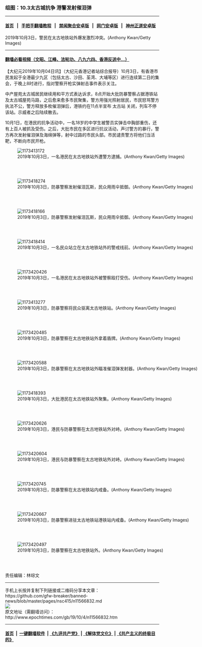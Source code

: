 ### 组图：10.3太古城抗争 港警发射催泪弹
------------------------

#### [首页](https://github.com/gfw-breaker/banned-news/blob/master/README.md) &nbsp;&nbsp;|&nbsp;&nbsp; [手把手翻墙教程](https://github.com/gfw-breaker/guides/wiki) &nbsp;&nbsp;|&nbsp;&nbsp; [禁闻聚合安卓版](https://github.com/gfw-breaker/bn-android) &nbsp;&nbsp;|&nbsp;&nbsp; [网门安卓版](https://github.com/oGate2/oGate) &nbsp;&nbsp;|&nbsp;&nbsp; [神州正道安卓版](https://github.com/SzzdOgate/update) 



<div><img alt="" class="aligncenter wp-post-image" src="http://i.epochtimes.com/assets/uploads/2019/10/1910032320091758-600x400.jpg"/>
<div class="red16 caption">
 2019年10月3日，警民在太古地铁站外爆发激烈冲突。(Anthony Kwan/Getty Images)
</div>
</div><hr/>

#### [翻墙必看视频（文昭、江峰、法轮功、八九六四、香港反送中...）](https://github.com/gfw-breaker/banned-news/blob/master/pages/links.md)

<div><p>
 【大纪元2019年10月04日讯】（大纪元香港记者站综合报导）10月3日，有香港市民发起于全港最少九区（包括太古、沙田、荃湾、大埔等区）进行连续第二日的集会，于晚上8时进行，指对警察开枪实弹射击事件表示关注。
</p>
<p>
 中产屋苑太古城居民继续用和平方式表达诉求，8点开始大批防暴警察占据港铁站及太古城屋苑马路，之后愈来愈多市民聚集，警方用强光照射居民，市民怒骂警方执法不公，警方释放多枚催泪弹后，港铁约在11点半宣布
 <ok href="http://www.epochtimes.com/gb/tag/%E5%A4%AA%E5%8F%A4%E7%AB%99.html">
  太古站
 </ok>
 关闭，列车不停该站。示威者之后陆续散去。
</p>
<p>
 10月1日，在港民的抗争活动中，一名18岁的中学生被警员实弹击中胸部重伤，还有上百人被抓及受伤。之后，大批市民在多区进行抗议活动，声讨警方的暴行，警方再次发射催泪弹及海绵弹等，射中过路的市民头部。市民谴责警方将他们当活靶，不断向市民开枪。
</p>
<p>
 <center>
 </center>
</p>
<figure class="wp-caption aligncenter" id="attachment_11567061" style="width: 600px">
 <ok href="http://i.epochtimes.com/assets/uploads/2019/10/1910032319561758.jpg">
  <img alt="1173413172" class="size-large wp-image-11567061" src="http://i.epochtimes.com/assets/uploads/2019/10/1910032319561758-600x400.jpg" title="1173413172"/>
 </ok>
 <br/><figcaption class="wp-caption-text">
  2019年10月3日，一名港民在太古地铁站外遭警方逮捕。(Anthony Kwan/Getty Images)
 </figcaption><br/>
</figure><br/>
<figure class="wp-caption aligncenter" id="attachment_11567062" style="width: 600px">
 <ok href="http://i.epochtimes.com/assets/uploads/2019/10/1910032320591758.jpg">
  <img alt="1173418274" class="size-large wp-image-11567062" src="http://i.epochtimes.com/assets/uploads/2019/10/1910032320591758-600x400.jpg" title="1173418274"/>
 </ok>
 <br/><figcaption class="wp-caption-text">
  2019年10月3日，防暴警察发射催泪瓦斯，民众用雨伞抵御。(Anthony Kwan/Getty Images)
 </figcaption><br/>
</figure><br/>
<figure class="wp-caption aligncenter" id="attachment_11567063" style="width: 600px">
 <ok href="http://i.epochtimes.com/assets/uploads/2019/10/1910032320401758.jpg">
  <img alt="1173418166" class="size-large wp-image-11567063" src="http://i.epochtimes.com/assets/uploads/2019/10/1910032320401758-600x400.jpg" title="1173418166"/>
 </ok>
 <br/><figcaption class="wp-caption-text">
  2019年10月3日，防暴警察发射催泪瓦斯，民众用雨伞抵御。(Anthony Kwan/Getty Images)
 </figcaption><br/>
</figure><br/>
<figure class="wp-caption aligncenter" id="attachment_11567065" style="width: 600px">
 <ok href="http://i.epochtimes.com/assets/uploads/2019/10/1910032321341758.jpg">
  <img alt="1173418414" class="size-large wp-image-11567065" src="http://i.epochtimes.com/assets/uploads/2019/10/1910032321341758-600x400.jpg" title="1173418414"/>
 </ok>
 <br/><figcaption class="wp-caption-text">
  2019年10月3日，一名民众站立在太古地铁站外的警戒线前。(Anthony Kwan/Getty Images)
 </figcaption><br/>
</figure><br/>
<figure class="wp-caption aligncenter" id="attachment_11567066" style="width: 600px">
 <ok href="http://i.epochtimes.com/assets/uploads/2019/10/1910032322021758.jpg">
  <img alt="1173420426" class="size-large wp-image-11567066" src="http://i.epochtimes.com/assets/uploads/2019/10/1910032322021758-600x400.jpg" title="1173420426"/>
 </ok>
 <br/><figcaption class="wp-caption-text">
  2019年10月3日，一名港民在太古地铁站外被警察殴打受伤。(Anthony Kwan/Getty Images)
 </figcaption><br/>
</figure><br/>
<figure class="wp-caption aligncenter" id="attachment_11567068" style="width: 600px">
 <ok href="http://i.epochtimes.com/assets/uploads/2019/10/1910032320241758.jpg">
  <img alt="1173413277" class="size-large wp-image-11567068" src="http://i.epochtimes.com/assets/uploads/2019/10/1910032320241758-600x400.jpg" title="1173413277"/>
 </ok>
 <br/><figcaption class="wp-caption-text">
  2019年10月3日，防暴警察将民众驱离太古地铁站。(Anthony Kwan/Getty Images)
 </figcaption><br/>
</figure><br/>
<figure class="wp-caption aligncenter" id="attachment_11567069" style="width: 600px">
 <ok href="http://i.epochtimes.com/assets/uploads/2019/10/1910032322221758.jpg">
  <img alt="1173420485" class="size-large wp-image-11567069" src="http://i.epochtimes.com/assets/uploads/2019/10/1910032322221758-600x400.jpg" title="1173420485"/>
 </ok>
 <br/><figcaption class="wp-caption-text">
  2019年10月3日，防暴警察在太古地铁站外拿着盾牌。(Anthony Kwan/Getty Images)
 </figcaption><br/>
</figure><br/>
<figure class="wp-caption aligncenter" id="attachment_11567070" style="width: 600px">
 <ok href="http://i.epochtimes.com/assets/uploads/2019/10/1910032322541758.jpg">
  <img alt="1173420588" class="size-large wp-image-11567070" src="http://i.epochtimes.com/assets/uploads/2019/10/1910032322541758-600x400.jpg" title="1173420588"/>
 </ok>
 <br/><figcaption class="wp-caption-text">
  2019年10月3日，防暴警察在太古地铁站外瞄准催泪弹发射器。(Anthony Kwan/Getty Images)
 </figcaption><br/>
</figure><br/>
<figure class="wp-caption aligncenter" id="attachment_11567072" style="width: 600px">
 <ok href="http://i.epochtimes.com/assets/uploads/2019/10/1910032321141758.jpg">
  <img alt="1173418393" class="size-large wp-image-11567072" src="http://i.epochtimes.com/assets/uploads/2019/10/1910032321141758-600x400.jpg" title="1173418393"/>
 </ok>
 <br/><figcaption class="wp-caption-text">
  2019年10月3日，大批港民在太古地铁站外聚集。(Anthony Kwan/Getty Images)
 </figcaption><br/>
</figure><br/>
<figure class="wp-caption aligncenter" id="attachment_11567073" style="width: 600px">
 <ok href="http://i.epochtimes.com/assets/uploads/2019/10/1910032323261758.jpg">
  <img alt="1173420626" class="size-large wp-image-11567073" src="http://i.epochtimes.com/assets/uploads/2019/10/1910032323261758-600x400.jpg" title="1173420626"/>
 </ok>
 <br/><figcaption class="wp-caption-text">
  2019年10月3日，港民与防暴警察在太古地铁站外对峙。(Anthony Kwan/Getty Images)
 </figcaption><br/>
</figure><br/>
<figure class="wp-caption aligncenter" id="attachment_11567074" style="width: 600px">
 <ok href="http://i.epochtimes.com/assets/uploads/2019/10/1910032323111758.jpg">
  <img alt="1173420604" class="size-large wp-image-11567074" src="http://i.epochtimes.com/assets/uploads/2019/10/1910032323111758-600x400.jpg" title="1173420604"/>
 </ok>
 <br/><figcaption class="wp-caption-text">
  2019年10月3日，港民与防暴警察在太古地铁站外对峙。(Anthony Kwan/Getty Images)
 </figcaption><br/>
</figure><br/>
<figure class="wp-caption aligncenter" id="attachment_11567076" style="width: 600px">
 <ok href="http://i.epochtimes.com/assets/uploads/2019/10/1910032323581758.jpg">
  <img alt="1173420745" class="wp-image-11567076 size-large" src="http://i.epochtimes.com/assets/uploads/2019/10/1910032323581758-600x400.jpg" title="1173420745"/>
 </ok>
 <br/><figcaption class="wp-caption-text">
  2019年10月3日，防暴警察在太古地铁站内戒备。(Anthony Kwan/Getty Images)
 </figcaption><br/>
</figure><br/>
<figure class="wp-caption aligncenter" id="attachment_11567077" style="width: 600px">
 <ok href="http://i.epochtimes.com/assets/uploads/2019/10/1910032323421758.jpg">
  <img alt="1173420667" class="size-large wp-image-11567077" src="http://i.epochtimes.com/assets/uploads/2019/10/1910032323421758-600x400.jpg" title="1173420667"/>
 </ok>
 <br/><figcaption class="wp-caption-text">
  2019年10月3日，防暴警察进驻太古地铁站港铁站内戒备。(Anthony Kwan/Getty Images)
 </figcaption><br/>
</figure><br/>
<figure class="wp-caption aligncenter" id="attachment_11567078" style="width: 600px">
 <ok href="http://i.epochtimes.com/assets/uploads/2019/10/1910032322391758.jpg">
  <img alt="1173420497" class="size-large wp-image-11567078" src="http://i.epochtimes.com/assets/uploads/2019/10/1910032322391758-600x400.jpg" title="1173420497"/>
 </ok>
 <br/><figcaption class="wp-caption-text">
  2019年10月3日，防暴警察在太古地铁站外。(Anthony Kwan/Getty Images)
 </figcaption><br/>
</figure><br/>
<p>
 责任编辑：林琮文
</p>
</div>
<hr/>
手机上长按并复制下列链接或二维码分享本文章：<br/>
https://github.com/gfw-breaker/banned-news/blob/master/pages/nsc415/n11566832.md <br/>
<a href='https://github.com/gfw-breaker/banned-news/blob/master/pages/nsc415/n11566832.md'><img src='https://github.com/gfw-breaker/banned-news/blob/master/pages/nsc415/n11566832.md.png'/></a> <br/>
原文地址（需翻墙访问）：http://www.epochtimes.com/gb/19/10/4/n11566832.htm


------------------------
#### [首页](https://github.com/gfw-breaker/banned-news/blob/master/README.md) &nbsp;|&nbsp; [一键翻墙软件](https://github.com/gfw-breaker/nogfw/blob/master/README.md) &nbsp;| [《九评共产党》](https://github.com/gfw-breaker/9ping.md/blob/master/README.md#九评之一评共产党是什么) | [《解体党文化》](https://github.com/gfw-breaker/jtdwh.md/blob/master/README.md) | [《共产主义的终极目的》](https://github.com/gfw-breaker/gczydzjmd.md/blob/master/README.md)


<img src='http://gfw-breaker.win/banned-news/pages/nsc415/n11566832.md' width='0px' height='0px'/>